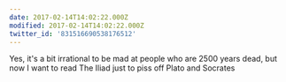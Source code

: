 ```yaml
---
date: 2017-02-14T14:02:22.000Z
modified: 2017-02-14T14:02:22.000Z
twitter_id: '831516690538176512'
---
```


  Yes, it's a bit irrational to be mad at people who are 2500 years dead, but now I want to read The Iliad just to piss off Plato and Socrates
